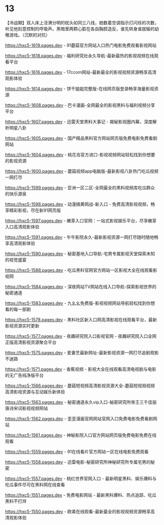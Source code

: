 # 13
【冷战期】双人床上泾渭分明的枕头如同三八线，她数着空调指示灯闪烁的次数，听见他刻意控制的呼吸声。黑暗里两颗心脏在各自胸腔造反，谁先转身谁就输的幼稚游戏。（沉默的对抗）

https://hxc5-1619.pages.dev - 91蘑菇官方网站入口热门电影免费观看影视网站

https://hxc5-1618.pages.dev - 福利研究社永久导航-最新最热的影视视频在线观看平台

https://hxc5-1616.pages.dev - 17ccom网站-最新最全的影视视频资源畅享高清观影体验

https://hxc5-1614.pages.dev - 饼干姐姐完整版-在线网页版登录畅享海量影视资源

https://hxc5-1608.pages.dev - 巴卡漫画-全网最全的影视黑料与福利视频分享平台

https://hxc5-1607.pages.dev - 迅雷天堂黑料大事记 - 揭秘影视圈内幕，深度解析明星八卦

https://hxc5-1605.pages.dev - 国产精品黑料官方网站网页版免费电影免费看剧网站

https://hxc5-1604.pages.dev - 桃花岛官方进口-影视视频网站轻松找到你想要的影视资源

https://hxc5-1600.pages.dev - 蘑菇视频app电脑版-最新影视八卦热门吃瓜视频一网打尽

https://hxc5-1599.pages.dev - 亚洲一区二区-全网最全的黑料视频库吃瓜群众的快乐源泉

https://hxc5-1598.pages.dev - 动漫搞黄网战-新入口 - 免费高清影视视频，畅享精彩影视，尽在新91网页版

https://hxc5-1597.pages.dev - 嫩芽入口官网：一站式影视娱乐平台，尽享嫩芽入口高清观影体验

https://hxc5-1591.pages.dev - 牛牛影院永久-最新影视资源一网打尽随时随地畅享高清观影体验

https://hxc5-1590.pages.dev - 秘密基地入口导航-宅男专属影视天堂探索未知的视觉盛宴

https://hxc5-1588.pages.dev - 吃瓜黑料官网官方网站一区影视大全在线观看影视网

https://hxc5-1584.pages.dev - 深夜网站TV网站在线入口导航-探索影视世界的秘密通道

https://hxc5-1583.pages.dev - 九幺幺免费版-影视视频网站导航轻松找到你想看的每一部剧

https://hxc5-1578.pages.dev - 黑料社区新入口网高清影视在线观看平台，最新影视资源实时更新

https://hxc5-1577.pages.dev - 夜趣研究院入口影视官网 - 夜趣研究院入口全网正版高清影视资源聚合平台

https://hxc5-1575.pages.dev - 爱妻艺最新网址-最新影视资源一网打尽追剧观影不迷路

https://hxc5-1571.pages.dev - 香蕉视频 - 影视大全在线观看高清电视剧与电影的无广告纯净版平台

https://hxc5-1566.pages.dev - 蘑菇短视频高清影视资源大全-蘑菇短视频视频高清影视资源与互动娱乐新体验

https://hxc5-1563.pages.dev - 秘密通道永久vip入口-秘密研究所帝王三千佳丽唐诗宋词影视视频网站

https://hxc5-1562.pages.dev - 歪歪漫画官网网站官网入口免费电影免费看剧网站

https://hxc5-1561.pages.dev - 神秘影院入口官方网站网页版免费电影免费在线观看

https://hxc5-1559.pages.dev - 91在线看片官方网站一区在线电影免费观看

https://hxc5-1558.pages.dev - 迅雷电影-秘密研究所神秘研究所专属宅男的秘密

https://hxc5-1557.pages.dev - 桃红世界官网入口 - 最新明星黑料、娱乐爆料与吃瓜事件尽可在黑料网在线查看

https://hxc5-1551.pages.dev - 免费电影网站 - 最新黑料爆料、热点追踪、吃瓜黑料不打烊

https://hxc5-1550.pages.dev - 欧美在线观看-最新最全的影视视频资源畅享高清观影体验

